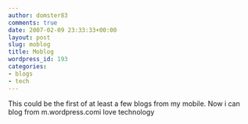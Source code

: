 ```yaml
---
author: domster83
comments: true
date: 2007-02-09 23:33:33+00:00
layout: post
slug: moblog
title: Moblog
wordpress_id: 193
categories:
- blogs
- tech
---
```


This could be the first of at least a few blogs from my mobile. Now i can blog from m.wordpress.comi love technology
